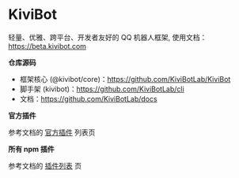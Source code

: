 # KiviBot 

轻量、优雅、跨平台、开发者友好的 QQ 机器人框架, 使用文档：https://beta.kivibot.com

**仓库源码**

- 框架核心 (@kivibot/core)：https://github.com/KiviBotLab/KiviBot
- 脚手架 (kivibot)：https://github.com/KiviBotLab/cli
- 文档：https://github.com/KiviBotLab/docs

**官方插件**

参考文档的 [官方插件](https://beta.kivibot.com/plugin/official.html) 列表页

**所有 npm 插件**

参考文档的 [插件列表](https://beta.kivibot.com/plugin/list.html) 页
